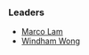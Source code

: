 ### Leaders
* [Marco Lam](mailto:marco.lam@owasp.org)
* [Windham Wong](mailto:windham.wong@owasp.org)
